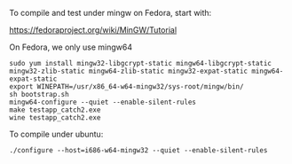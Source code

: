 To compile and test under mingw on Fedora, start with:

https://fedoraproject.org/wiki/MinGW/Tutorial

On Fedora, we only use mingw64

```
sudo yum install mingw32-libgcrypt-static mingw64-libgcrypt-static  mingw32-zlib-static mingw64-zlib-static mingw32-expat-static mingw64-expat-static
export WINEPATH=/usr/x86_64-w64-mingw32/sys-root/mingw/bin/
sh bootstrap.sh
mingw64-configure --quiet --enable-silent-rules
make testapp_catch2.exe
wine testapp_catch2.exe
```
To compile under ubuntu:
```
./configure --host=i686-w64-mingw32 --quiet --enable-silent-rules
```

